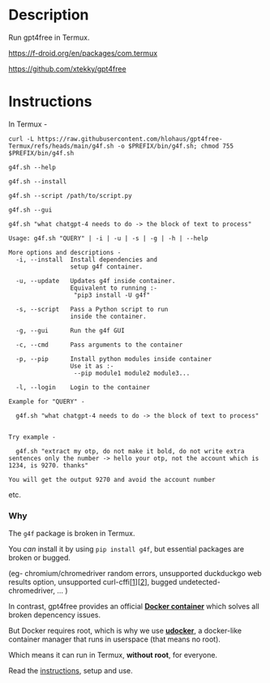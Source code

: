 # Description
Run gpt4free in Termux.

https://f-droid.org/en/packages/com.termux

https://github.com/xtekky/gpt4free

# Instructions
In Termux -

```
curl -L https://raw.githubusercontent.com/hlohaus/gpt4free-Termux/refs/heads/main/g4f.sh -o $PREFIX/bin/g4f.sh; chmod 755 $PREFIX/bin/g4f.sh
```
```
g4f.sh --help
```
```
g4f.sh --install
```
```
g4f.sh --script /path/to/script.py
```
```
g4f.sh --gui
```
```
g4f.sh "what chatgpt-4 needs to do -> the block of text to process"
```

```
Usage: g4f.sh "QUERY" | -i | -u | -s | -g | -h | --help

More options and descriptions -
  -i, --install  Install dependencies and
                 setup g4f container.

  -u, --update   Updates g4f inside container.
                 Equivalent to running :-
                  "pip3 install -U g4f"

  -s, --script   Pass a Python script to run
                 inside the container.

  -g, --gui      Run the g4f GUI

  -c, --cmd      Pass arguments to the container

  -p, --pip      Install python modules inside container
                 Use it as :-
                  --pip module1 module2 module3...

  -l, --login    Login to the container

Example for "QUERY" -

  g4f.sh "what chatgpt-4 needs to do -> the block of text to process"


Try example -

  g4f.sh "extract my otp, do not make it bold, do not write extra sentences only the number -> hello your otp, not the account which is 1234, is 9270. thanks"

You will get the output 9270 and avoid the account number
```

etc.

### Why
The `g4f` package is broken in Termux.

You *can* install it by using `pip install g4f`, but essential packages are broken or bugged.

(eg- chromium/chromedriver random errors, unsupported duckduckgo web results option, unsupported curl-cffi[[1](https://github.com/yifeikong/curl_cffi/issues/74)][[2](https://github.com/yifeikong/curl-impersonate/issues/51#issuecomment-1977317131)], bugged undetected-chromedriver, ... )

In contrast, gpt4free provides an official **[Docker container](https://github.com/xtekky/gpt4free?tab=readme-ov-file#docker-container)** which solves all broken depencency issues.

But Docker requires root, which is why we use **[udocker](https://github.com/indigo-dc/udocker)**, a docker-like container manager that runs in userspace (that means no root).

Which means it can run in Termux, **without root**, for everyone.

Read the [instructions](https://github.com/George-Seven/gpt4free-Termux?tab=readme-ov-file#instructions), setup and use.
